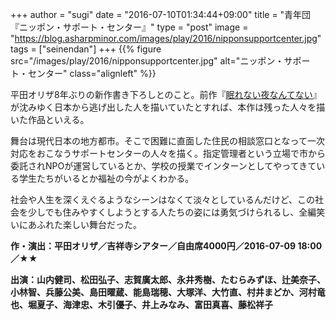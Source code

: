 +++
author = "sugi"
date = "2016-07-10T01:34:44+09:00"
title = "青年団『ニッポン・サポート・センター』"
type = "post"
image = "https://blog.asharpminor.com/images/play/2016/nipponsupportcenter.jpg"
tags = ["seinendan"]
+++
{{% figure src="/images/play/2016/nipponsupportcenter.jpg" alt="ニッポン・サポート・センター" class="alignleft" %}}

平田オリザ8年ぶりの新作書き下ろしとのこと。前作『[眠れない夜なんてない](/play/1821/)』が沈みゆく日本から逃げ出した人を描いていたとすれば、本作は残った人々を描いた作品といえる。

舞台は現代日本の地方都市。そこで困難に直面した住民の相談窓口となって一次対応をおこなうサポートセンターの人々を描く。指定管理者という立場で市から委託されNPOが運営しているとか、学校の授業でインターンとしてやってきている学生たちがいるとか福祉の今がよくわかる。

社会や人生を深くえぐるようなシーンはなくて淡々としているんだけど、この社会を少しでも住みやすくしようとする人たちの姿には勇気づけられるし、全編笑いにあふれた楽しい舞台だった。

**作・演出：平田オリザ／吉祥寺シアター／自由席4000円／2016-07-09 18:00／★★**

**出演：山内健司、松田弘子、志賀廣太郎、永井秀樹、たむらみずほ、辻美奈子、小林智、兵藤公美、島田曜蔵、能島瑞穂、大塚洋、大竹直、村井まどか、河村竜也、堀夏子、海津忠、木引優子、井上みなみ、富田真喜、藤松祥子**
